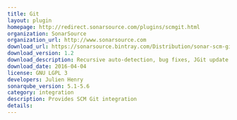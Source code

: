 ```yaml
---
title: Git
layout: plugin
homepage: http://redirect.sonarsource.com/plugins/scmgit.html
organization: SonarSource
organization_url: http://www.sonarsource.com
download_url: https://sonarsource.bintray.com/Distribution/sonar-scm-git-plugin/sonar-scm-git-plugin-1.2.jar
download_version: 1.2
download_description: Recursive auto-detection, bug fixes, JGit update
download_date: 2016-04-04
license: GNU LGPL 3
developers: Julien Henry
sonarqube_version: 5.1-5.6
category: integration
description: Provides SCM Git integration
details: 
---
```

